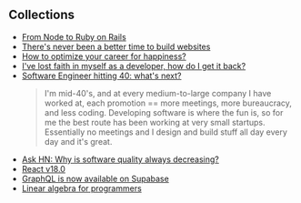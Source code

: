 
## Collections

- [From Node to Ruby on Rails](https://news.ycombinator.com/item?id=29577897)
- [There's never been a better time to build websites](https://news.ycombinator.com/item?id=29622770)
- [How to optimize your career for happiness?](https://news.ycombinator.com/item?id=29614095)
- [I've lost faith in myself as a developer, how do I get it back?](https://news.ycombinator.com/item?id=29567743)
- [Software Engineer hitting 40: what's next?](https://news.ycombinator.com/item?id=29360119)
  > I'm mid-40's, and at every medium-to-large company I have worked at, each promotion == more meetings, more bureaucracy, and less coding. Developing software is where the fun is, so for me the best route has been working at very small startups.
  > Essentially no meetings and I design and build stuff all day every day and it's great.
- [Ask HN: Why is software quality always decreasing?](https://news.ycombinator.com/item?id=29896815)
- [React v18.0](https://news.ycombinator.com/item?id=30844414)
- [GraphQL is now available on Supabase](https://news.ycombinator.com/item?id=30846006)
- [Linear algebra for programmers](https://news.ycombinator.com/item?id=37354179)
